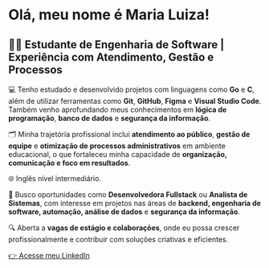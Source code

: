 # Olá, meu nome é Maria Luiza!

## 👩‍💻 Estudante de Engenharia de Software | Experiência com Atendimento, Gestão e Processos

💻 Tenho estudado e desenvolvido projetos com linguagens como **Go** e **C**, além de utilizar ferramentas como **Git**, **GitHub**, **Figma** e **Visual Studio Code**. Também venho aprofundando meus conhecimentos em **lógica de programação**, **banco de dados** e **segurança da informação**.

🗂️ Minha trajetória profissional inclui **atendimento ao público**, **gestão de equipe** e **otimização de processos administrativos** em ambiente educacional, o que fortaleceu minha capacidade de **organização, comunicação e foco em resultados**.

🌐 Inglês nível intermediário.

🚀 Busco oportunidades como **Desenvolvedora Fullstack** ou **Analista de Sistemas**, com interesse em projetos nas áreas de **backend, engenharia de software, automação, análise de dados** e **segurança da informação**.

🔍 Aberta a **vagas de estágio e colaborações**, onde eu possa crescer profissionalmente e contribuir com soluções criativas e eficientes.

[👉 Acesse meu LinkedIn](https://www.linkedin.com/in/maria-luiza-de-paula-rezende-21609b1b0/)
